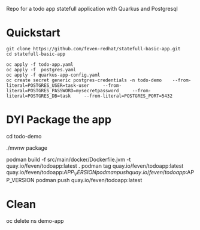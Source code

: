 Repo for a todo app statefull application with Quarkus and Postgresql

# Quickstart

```shell
git clone https://github.com/feven-redhat/statefull-basic-app.git
cd statefull-basic-app
```

```shell
oc apply -f todo-app.yaml
oc apply -f  postgres.yaml
oc apply -f quarkus-app-config.yaml
oc create secret generic postgres-credentials -n todo-demo    --from-literal=POSTGRES_USER=task-user     --from-literal=POSTGRES_PASSWORD=mysecretpassword     --from-literal=POSTGRES_DB=task     --from-literal=POSTGRES_PORT=5432
```


# DYI Package the app

cd todo-demo

./mvnw package

podman build -f src/main/docker/Dockerfile.jvm -t quay.io/feven/todoapp:latest .
podman tag quay.io/feven/todoapp:latest quay.io/feven/todoapp:$APP_VERSION
podman push quay.io/feven/todoapp:$APP_VERSION
podman push quay.io/feven/todoapp:latest   

# Clean

oc delete ns demo-app

 
